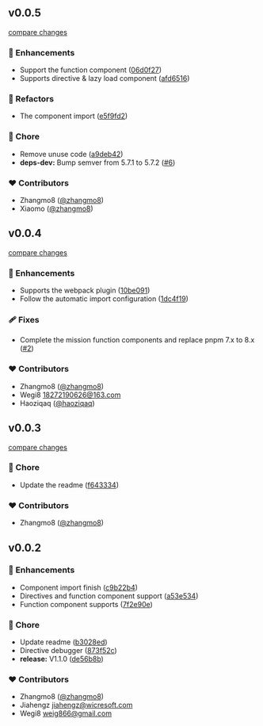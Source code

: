 
## v0.0.5

[compare changes](https://github.com/varletjs/varlet-nuxt/compare/v0.0.4...v0.0.5)


### 🚀 Enhancements

  - Support the function component ([06d0f27](https://github.com/varletjs/varlet-nuxt/commit/06d0f27))
  - Supports directive & lazy load component ([afd6516](https://github.com/varletjs/varlet-nuxt/commit/afd6516))

### 💅 Refactors

  - The component import ([e5f9fd2](https://github.com/varletjs/varlet-nuxt/commit/e5f9fd2))

### 🏡 Chore

  - Remove unuse code ([a9deb42](https://github.com/varletjs/varlet-nuxt/commit/a9deb42))
  - **deps-dev:** Bump semver from 5.7.1 to 5.7.2 ([#6](https://github.com/varletjs/varlet-nuxt/pull/6))

### ❤️  Contributors

- Zhangmo8 ([@zhangmo8](http://github.com/zhangmo8))
- Xiaomo ([@zhangmo8](http://github.com/zhangmo8))

## v0.0.4

[compare changes](https://github.com/varletjs/varlet-nuxt/compare/v0.0.3...v0.0.4)


### 🚀 Enhancements

  - Supports the webpack plugin ([10be091](https://github.com/varletjs/varlet-nuxt/commit/10be091))
  - Follow the automatic import configuration ([1dc4f19](https://github.com/varletjs/varlet-nuxt/commit/1dc4f19))

### 🩹 Fixes

  - Complete the mission function components and replace pnpm 7.x to 8.x ([#2](https://github.com/varletjs/varlet-nuxt/pull/2))

### ❤️  Contributors

- Zhangmo8 ([@zhangmo8](http://github.com/zhangmo8))
- Wegi8 <18272190626@163.com>
- Haoziqaq ([@haoziqaq](http://github.com/haoziqaq))

## v0.0.3

[compare changes](https://github.com/varletjs/varlet-nuxt/compare/v0.0.2...v0.0.3)


### 🏡 Chore

  - Update the readme ([f643334](https://github.com/varletjs/varlet-nuxt/commit/f643334))

### ❤️  Contributors

- Zhangmo8 ([@zhangmo8](http://github.com/zhangmo8))

## v0.0.2


### 🚀 Enhancements

  - Component import finish ([c9b22b4](https://github.com/varletjs/varlet-nuxt/commit/c9b22b4))
  - Directives and function component support ([a53e534](https://github.com/varletjs/varlet-nuxt/commit/a53e534))
  - Function component supports ([7f2e90e](https://github.com/varletjs/varlet-nuxt/commit/7f2e90e))

### 🏡 Chore

  - Update readme ([b3028ed](https://github.com/varletjs/varlet-nuxt/commit/b3028ed))
  - Directive debugger ([873f52c](https://github.com/varletjs/varlet-nuxt/commit/873f52c))
  - **release:** V1.1.0 ([de56b8b](https://github.com/varletjs/varlet-nuxt/commit/de56b8b))

### ❤️  Contributors

- Zhangmo8 ([@zhangmo8](http://github.com/zhangmo8))
- Jiahengz <jiahengz@wicresoft.com>
- Wegi8 <weig866@gmail.com>

